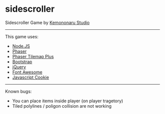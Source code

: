 # sidescroller
Sidescroller Game
by [Kemononaru Studio](http://kemononaru.studio)

----

This game uses:
- [Node.JS](https://github.com/nodejs/node)
- [Phaser](https://github.com/photonstorm/phaser)
- [Phaser Tilemap Plus](https://github.com/colinvella/phaser-tilemap-plus)
- [Bootstrap](https://github.com/twbs/bootstrap)
- [jQuery](https://github.com/jquery/jquery)
- [Font Awesome](https://github.com/FortAwesome/Font-Awesome)
- [Javascript Cookie](https://github.com/js-cookie/js-cookie)

----

Known bugs:
- You can place items inside player (on player tragetory)
- Tiled polylines / poligon collision are not working
